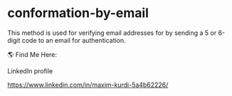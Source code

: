 # conformation-by-email
This method is used for verifying email addresses for by sending a 5 or 6-digit code to an email for authentication.


🌎 Find Me Here:

LinkedIn profile 

https://www.linkedin.com/in/maxim-kurdi-5a4b62226/
